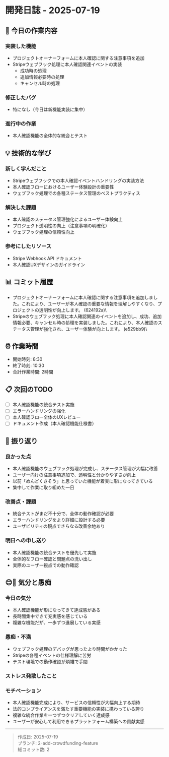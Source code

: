 # 開発日誌 - 2025-07-19

## 📝 今日の作業内容

### 実装した機能
- プロジェクトオーナーフォームに本人確認に関する注意事項を追加
- Stripeウェブフック処理に本人確認関連イベントの実装
  - 成功時の処理
  - 追加情報必要時の処理  
  - キャンセル時の処理

### 修正したバグ
- 特になし（今日は新機能実装に集中）

### 進行中の作業
- 本人確認機能の全体的な統合とテスト

## 💡 技術的な学び

### 新しく学んだこと
- Stripeウェブフックでの本人確認イベントハンドリングの実装方法
- 本人確認フローにおけるユーザー体験設計の重要性
- ウェブフック処理での各種ステータス管理のベストプラクティス

### 解決した課題
- 本人確認のステータス管理強化によるユーザー体験向上
- プロジェクト透明性の向上（注意事項の明確化）
- ウェブフック処理の信頼性向上

### 参考にしたリソース
- Stripe Webhook API ドキュメント
- 本人確認UXデザインのガイドライン

## 📊 コミット履歴
- プロジェクトオーナーフォームに本人確認に関する注意事項を追加しました。これにより、ユーザーが本人確認の重要な情報を理解しやすくなり、プロジェクトの透明性が向上します。 (624192a)\
- Stripeのウェブフック処理に本人確認関連のイベントを追加し、成功、追加情報必要、キャンセル時の処理を実装しました。これにより、本人確認のステータス管理が強化され、ユーザー体験が向上します。 (e529bb9)\

## ⏰ 作業時間
- 開始時刻: 8:30
- 終了時刻: 10:30
- 合計作業時間: 2時間

## 📋 次回のTODO
- [ ] 本人確認機能の統合テスト実施
- [ ] エラーハンドリングの強化
- [ ] 本人確認フロー全体のUXレビュー
- [ ] ドキュメント作成（本人確認機能仕様書）

## 🤔 振り返り

### 良かった点
- 本人確認機能のウェブフック処理が完成し、ステータス管理が大幅に改善
- ユーザー向けの注意事項追加で、透明性と分かりやすさが向上
- 以前「めんどくさそう」と思っていた機能が着実に形になってきている
- 集中して作業に取り組めた一日

### 改善点・課題
- 統合テストがまだ不十分で、全体の動作確認が必要
- エラーハンドリングをより詳細に設計する必要
- ユーザビリティの観点でさらなる改善余地あり

### 明日への申し送り
- 本人確認機能の統合テストを優先して実施
- 全体的なフロー確認と問題点の洗い出し
- 実際のユーザー視点での動作確認

## 😊😤 気分と愚痴

### 今日の気分
- 本人確認機能が形になってきて達成感がある
- 長時間集中できて充実感を感じている
- 複雑な機能だが、一歩ずつ進展している実感

### 愚痴・不満
- ウェブフック処理のデバッグが思ったより時間がかかった
- Stripeの各種イベントの仕様理解に苦労
- テスト環境での動作確認が煩雑で手間

### ストレス発散したこと

### モチベーション
- 本人確認機能完成により、サービスの信頼性が大幅向上する期待
- 法的コンプライアンスを満たす重要機能の実装に携わっている誇り
- 複雑な統合作業を一つずつクリアしていく達成感
- ユーザーが安心して利用できるプラットフォーム構築への貢献実感

---
> 作成日: 2025-07-19  
> ブランチ: 2-add-crowdfunding-feature  
> 総コミット数: 2 